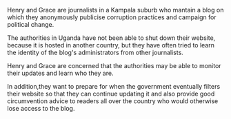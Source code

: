 Henry and Grace are journalists in a Kampala suburb who mantain a blog on which they anonymously publicise corruption practices and campaign for political change. 

The authorities in Uganda have not been able to shut down their website, because it is hosted in another country, but they have often tried to learn the identity of the blog's administrators from other journalists.

Henry and Grace are concerned that the authorities may be able to monitor their updates and learn who they are.

In addition,they want to prepare for when the government eventually filters their website so that they can continue updating it and also provide good circumvention advice to readers all over the country who would otherwise lose access to the blog.